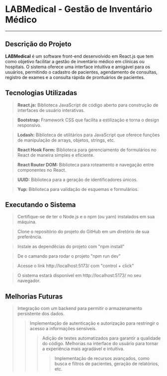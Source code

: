 # LABMedical - Gestão de Inventário Médico

___

## Descrição do Projeto
**LABMedical**  é um software front-end desenvolvido em React.js que tem como objetivo facilitar a gestão de inventário médico em clínicas ou hospitais. O sistema oferece uma interface intuitiva e amigável para os usuários, permitindo o cadastro de pacientes, agendamento de consultas, registro de exames e a consulta rápida de prontuários de pacientes.

## Tecnologias Utilizadas
>**React.js:** Biblioteca JavaScript de código aberto para construção de interfaces de usuário interativas.

>**Bootstrap:** Framework CSS que facilita a estilização e torna o design responsivo.

>**Lodash:** Biblioteca de utilitários para JavaScript que oferece funções de manipulação de arrays, objetos, strings, etc.

>**React Hook Form:** Biblioteca para gerenciamento de formulários no React de maneira simples e eficiente.

>**React Router DOM:** Biblioteca para roteamento e navegação entre componentes no React.

>**UUID:** Biblioteca para a geração de identificadores únicos.

>**Yup:** Biblioteca para validação de esquemas e formulários.

## Executando o Sistema

>Certifique-se de ter o Node.js e o npm (ou yarn) instalados em sua máquina.

>Clone o repositório do projeto do GitHub em um diretório de sua preferência.

>Instale as dependêcias do projeto com  "npm install"

>De o camando para rodar o projeto "npm run dev"

>Acesse o link  http://localhost:5173/  com "control + click"


>O sistema estará disponível em http://localhost:5173/ no seu navegador.

## Melhorias Futuras

>Integração com um backend para permitir o armazenamento persistente dos dados.
>>Implementação de autenticação e autorização para restringir o acesso a informações sensíveis.
>>>Adição de testes automatizados para garantir a qualidade do código.
Melhorias na interface do usuário para tornar a experiência mais agradável e intuitiva.
>>>>Implementação de recursos avançados, como busca e filtros de pacientes, geração de relatórios, etc.
